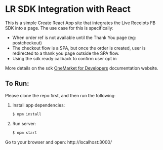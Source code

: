 # LR SDK Integration with React

This is a simple Create React App site that integrates the Live Receipts FB SDK
into a page. The use case for this is specifically:

- When order ref is not available until the Thank You page (eg: postcheckout)
- The checkout flow is a SPA, but once the order is created, user is redirected to a thank you page outside the SPA flow.
- Using the sdk ready callback to confirm user opt in

More details on the sdk [OneMarket for Developers](https://developer.onemarketnetwork.com/user-guide/live-receipts/integration/online/widget/) documentation website.

## To Run:

Please clone the repo first, and then run the following:

1.  Install app dependencies:
    ```sh
    $ npm install
    ```
2.  Run server:
    ```sh
    $ npm start
    ```

Go to your browser and open: http://localhost:3000/
